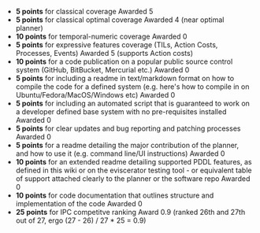 - **5 points** for classical coverage
Awarded 5
- **5 points** for classical optimal coverage
Awarded 4 (near optimal planner)
- **10 points** for temporal-numeric coverage
Awarded 0
- **5 points** for expressive features coverage (TILs, Action Costs, Processes, Events)
Awarded 5 (supports Action costs)
- **10 points** for a code publication on a popular public source control system (GitHub, BitBucket, Mercurial etc.)
Awarded 0
- **5 points** for including a readme in text/markdown format on how to compile the code for a defined system (e.g. here's how to compile in on Ubuntu/Fedora/MacOS/Windows etc)
Awarded 0
- **5 points** for including an automated script that is guaranteed to work on a developer defined base system with no pre-requisites installed
Awarded 0
- **5 points** for clear updates and bug reporting and patching processes 
Awarded 0
- **5 points** for a readme detailing the major contribution of the planner, and how to use it (e.g. command line/UI instructions)
Awarded 0
- **10 points** for an extended readme detailing supported PDDL features, as defined in this wiki or on the eviscerator testing tool - or equivalent table of support attached clearly to the planner or the software repo
Awarded 0
- **10 points** for code documentation that outlines structure and implementation of the code
Awarded 0
- **25 points** for IPC competitve ranking
Award 0.9 (ranked 26th and 27th out of 27, ergo (27 - 26) / 27 * 25 = 0.9)